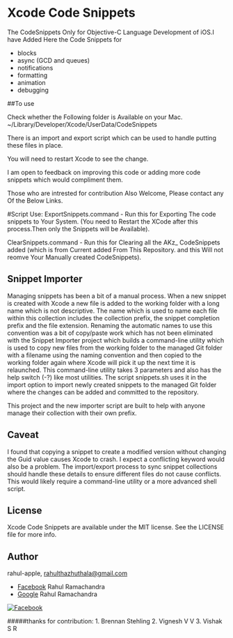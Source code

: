 # Xcode Code Snippets
The CodeSnippets Only for Objective-C Language Development of iOS.I have Added Here the Code Snippets for 
* blocks
* async (GCD and queues)
* notifications
* formatting
* animation
* debugging

##To use

Check whether the Following folder is Available on your Mac.
~/Library/Developer/Xcode/UserData/CodeSnippets

There is an import and export script which can be used to handle putting these files in place.

You will need to restart Xcode to see the change.

I am open to feedback on improving this code or adding more code snippets which would compliment them.

Those who are intrested for contribution Also Welcome, Please contact any Of the Below Links.


#Script Use:
ExportSnippets.command  - Run this for Exporting The code snippets to  Your System. (You need to Restart the XCode after this process.Then only the Snippets will be Available).

ClearSnippets.command - Run this for Clearing all the AKz_  CodeSnippets added (which is from Current added From This Repository. and this Will not reomve Your Manually created CodeSnippets).

## Snippet Importer

Managing snippets has been a bit of a manual process. When a new snippet is created with Xcode a new file is added to the working folder with a long name which is not descriptive. The name which is used to name each file within this collection includes the collection prefix, the snippet completion prefix and the file extension. Renaming the automatic names to use this convention was a bit of copy/paste work which has not been eliminated with the Snippet Importer project which builds a command-line utility which is used to copy new files from the working folder to the managed Git folder with a filename using the naming convention and then copied to the working folder again where Xcode will pick it up the next time it is relaunched. This command-line utility takes 3 parameters and also has the help switch (-?) like most utilities. The script snippets.sh uses it in the import option to import newly created snippets to the managed Git folder where the changes can be added and committed to the repository.

This project and the new importer script are built to help with anyone manage their collection with their own prefix.

## Caveat

I found that copying a snippet to create a modified version without changing the Guid value causes Xcode to crash. I expect a conflicting keyword would also be a problem. The import/export process to sync snippet collections should handle these details to ensure different files do not cause conflicts. This would likely require a command-line utility or a more advanced shell script.

## License

Xcode Code Snippets are available under the MIT license. See the LICENSE file for more info.

## Author

rahul-apple, rahulthazhuthala@gmail.com
- [Facebook][] Rahul Ramachandra
- [Google][] Rahul Ramachandra

[Google]:https://plus.google.com/+RahulR-apple
[Facebook]:https://www.facebook.com/hijaz3710 

[![Facebook](http://411posters.com/wp-content/plugins/trackable-social-share-icons/buttons/f2//facebook.png)](https://www.facebook.com/hijaz3710)

#####thanks for contribution:
    1. Brennan Stehling 
    2. Vignesh V V
    3. Vishak S R
 


